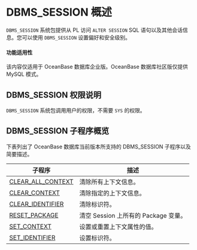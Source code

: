 # DBMS_SESSION 概述 

`DBMS_SESSION` 系统包提供从 PL 访问 `ALTER SESSION` SQL 语句以及其他会话信息。您可以使用 `DBMS_SESSION` 设置偏好和安全级别。

  <main id="notice" >
    <h4>功能适用性</h4>
    <p>该内容仅适用于 OceanBase 数据库企业版。OceanBase 数据库社区版仅提供 MySQL 模式。</p>
  </main>

## DBMS_SESSION 权限说明 

`DBMS_SESSION` 系统包调用用户的权限，不需要 `SYS` 的权限。

## DBMS_SESSION 子程序概览 

下表列出了 OceanBase 数据库当前版本所支持的 DBMS_SESSION 子程序以及简要描述。


|        子程序            |      描述       |
|--------------------------|---------------|
| [CLEAR_ALL_CONTEXT](2.clear-all-context-oracle.md) | 清除所有上下文信息。    |
| [CLEAR_CONTEXT](3.clear-context-oracle.md)     | 清除指定的上下文信息。   |
| [CLEAR_IDENTIFIER](4.clear-identifier-oracle.md)  | 清除标识符。        |
| [RESET_PACKAGE](13.reset-package-of-oracle-mode.md) | 清空 Session 上所有的 Package 变量。 |
| [SET_CONTEXT](5.set-context-oracle.md)       | 设置或重置上下文属性的值。 |
| [SET_IDENTIFIER](6.set-identifier-oracle.md)    | 设置标识符。        |
